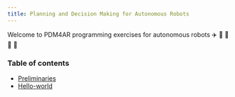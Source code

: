 ```yaml
---
title: Planning and Decision Making for Autonomous Robots
---
```


Welcome to PDM4AR programming exercises for autonomous robots :airplane: :helicopter: :red_car: :rocket: :ship:

### Table of contents

* [Preliminaries](00-preliminaries.md)
* [Hello-world](01-helloworld.md)
